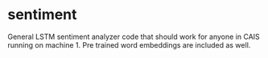 # sentiment

General LSTM sentiment analyzer code that should work for anyone in CAIS running on machine 1. Pre trained word embeddings are included as well.
